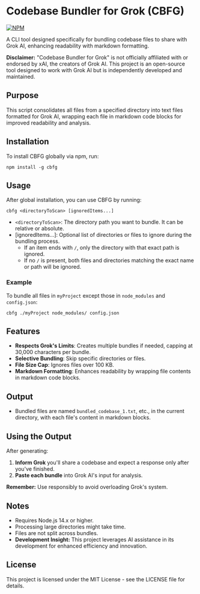 # Codebase Bundler for Grok (CBFG)

[![NPM](https://img.shields.io/npm/v/cbfg.svg)](https://www.npmjs.com/package/cbfg)

A CLI tool designed specifically for bundling codebase files to share with Grok AI, enhancing readability with markdown formatting.

**Disclaimer:** "Codebase Bundler for Grok" is not officially affiliated with or endorsed by xAI, the creators of Grok AI. This project is an open-source tool designed to work with Grok AI but is independently developed and maintained.

## Purpose

This script consolidates all files from a specified directory into text files formatted for Grok AI, wrapping each file in markdown code blocks for improved readability and analysis.

## Installation

To install CBFG globally via npm, run:

```
npm install -g cbfg
```

## Usage

After global installation, you can use CBFG by running:

```
cbfg <directoryToScan> [ignoredItems...]
```

- `<directoryToScan>`: The directory path you want to bundle. It can be relative or absolute.
- [ignoredItems...]: Optional list of directories or files to ignore during the bundling process. 
  - If an item ends with `/`, only the directory with that exact path is ignored.
  - If no `/` is present, both files and directories matching the exact name or path will be ignored.

### Example

To bundle all files in `myProject` except those in `node_modules` and `config.json`:

```
cbfg ./myProject node_modules/ config.json
```

## Features

- **Respects Grok's Limits**: Creates multiple bundles if needed, capping at 30,000 characters per bundle.
- **Selective Bundling**: Skip specific directories or files.
- **File Size Cap**: Ignores files over 100 KB.
- **Markdown Formatting**: Enhances readability by wrapping file contents in markdown code blocks.

## Output

- Bundled files are named `bundled_codebase_1.txt`, etc., in the current directory, with each file's content in markdown blocks.

## Using the Output

After generating:
1. **Inform Grok** you'll share a codebase and expect a response only after you've finished.
2. **Paste each bundle** into Grok AI's input for analysis.

**Remember:** Use responsibly to avoid overloading Grok's system.

## Notes

- Requires Node.js 14.x or higher.
- Processing large directories might take time.
- Files are not split across bundles.
- **Development Insight:** This project leverages AI assistance in its development for enhanced efficiency and innovation.

## License

This project is licensed under the MIT License - see the LICENSE file for details.